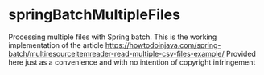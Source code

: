 # springBatchMultipleFiles
Processing multiple files with Spring batch.
This is the working implementation of the article https://howtodoinjava.com/spring-batch/multiresourceitemreader-read-multiple-csv-files-example/ 
Provided here just as a convenience and with no intention of copyright infringement

